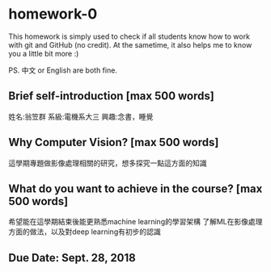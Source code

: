 # homework-0
This homework is simply used to check if all students know how to work with git and GitHub (no credit).
At the sametime, it also helps me to know you a little bit more :)

PS. 中文 or English are both fine.

## Brief self-introduction [max 500 words]
姓名:翁笠群
系級:電機系大三
興趣:念書，睡覺
## Why Computer Vision? [max 500 words]
這學期專題做影像處理相關的研究，想多探究一點這方面的知識
## What do you want to achieve in the course? [max 500 words]
希望能在這學期結束後能更熟悉machine learning的學習架構
了解ML在影像處理方面的做法，以及對deep learning有初步的認識
## Due Date: Sept. 28, 2018
